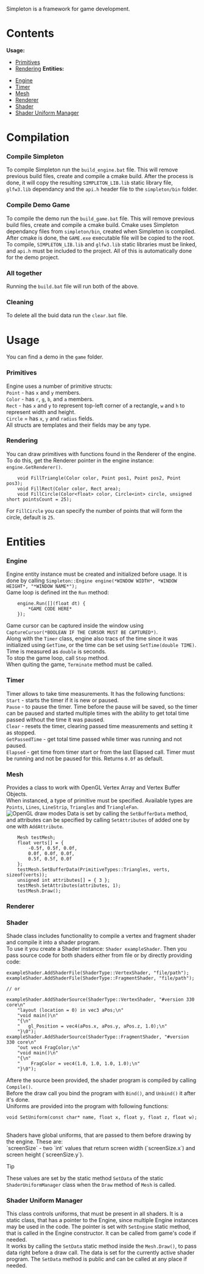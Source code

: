 Simpleton is a framework for game development.

# Contents
**Usage:** <br />
- [Primitives](#primitives)
- [Rendering](#rendering)
**Entities:**<br />
+ [Engine](#engine)
+ [Timer](#timer)
+ [Mesh](#mesh)
+ [Renderer](#renderer)
+ [Shader](#shader)
+ [Shader Uniform Manager](#shader-uniform-manager)

# Compilation
### Compile Simpleton
To compile Simpleton run the `build_engine.bat` file.
This will remove previous build files, create and compile a cmake build. After the process is done, it will copy the resulting `SIMPLETON_LIB.lib` static library file, `glfw3.lib` dependancy and the `api.h` header file to the `simpleton/bin` folder.

### Compile Demo Game
To compile the demo run the `build_game.bat` file.
This will remove previous build files, create and compile a cmake build.
Cmake uses Simpleton dependancy files from `simpleton/bin`, created when Simpleton is compiled. After cmake is done, the `GAME.exe` executable file will be copied to the root.
To compile, `SIMPLETON_LIB.lib` and `glfw3.lib` static libraries must be linked, and `api.h` must be included to the project. All of this is automatically done for the demo project.

### All together
Running the `build.bat` file will run both of the above.

### Cleaning
To delete all the buid data run the `clear.bat` file.

# Usage
You can find a demo in the `game` folder.

### Primitives
Engine uses a number of primitive structs:<br />
`Point` - has `x` and `y` members.<br />
`Color` - has `r`, `g`, `b`, and `a` members.<br />
`Rect` - has `x` and `y` to represent top-left corner of a rectangle, `w` and `h` to represent width and height.<br />
`Circle` = has `x`, `y` and `radius` fields.<br />
All structs are templates and their fields may be any type.<br />

### Rendering
You can draw primitives with functions found in the Renderer of the engine. To do this, get the Renderer pointer in the engine instance: `engine.GetRenderer()`.
```
    void FillTriangle(Color color, Point pos1, Point pos2, Point pos3);
    void FillRect(Color color, Rect area);
    void FillCircle(Color<float> color, Circle<int> circle, unsigned short pointsCount = 25);
```
For `FillCircle` you can specify the number of points that will form the circle, default is `25`.<br />

# Entities
### Engine
Engine entity instance must be created and initialized before usage. It is done by calling `Simpleton::Engine engine(*WINDOW WIDTH*, *WINDOW HEIGHT*, "*WINDOW NAME*");`<br />
Game loop is defined int the `Run` method:
```
    engine.Run([](float dt) {
        *GAME CODE HERE*
    });
```
Game cursor can be captured inside the window using `CaptureCursor(*BOOLEAN IF THE CURSOR MUST BE CAPTURED*)`.<br />
Along with the `Timer` class, engine also tracs of the time since it was initialized using `GetTime`, or the time can be set using `SetTime(double TIME)`. Time is measured as `double` is seconds.<br />
To stop the game loop, call `Stop` method. <br />
When quiting the game, `Terminate` method must be called.<br />

### Timer
Timer allows to take time measurements. It has the following functions: <br />
`Start` - starts the timer if it is new or paused. <br />
`Pause` - to pause the timer. Time before the pause will be saved, so the timer can be paused and started multiple times with the ability to get total time passed without the time it was paused. <br />
`Clear` - resets the timer, clearing passed time measurements and setting it as stopped. <br />
`GetPassedTime` - get total time passed while timer was running and not paused. <br />
`Elapsed` - get time from timer start or from the last Elapsed call. Timer must be running and not be paused for this. Returns `0.0f` as default. <br />

### Mesh
Provides a class to work with OpenGL Vertex Array and Vertex Buffer Objects. <br />
When instanced, a type of primitive must be specified. Available types are `Points`, `Lines`, `LineStrip`, `Triangles` and `TriangleFan`. <br />
![OpenGL draw modes](https://people.eecs.ku.edu/~jrmiller/Courses/OpenGL/resources/drawArrayModes_WithEdgesAndVertices.png)
Data is set by calling the `SetBufferData` method, and attributes can be specified by calling `SetAttributes` of added one by one with `AddAttribute`. <br />
```
    Mesh testMesh;
    float verts[] = {
        -0.5f, 0.5f, 0.0f,
        0.0f, 0.0f, 0.0f,
        0.5f, 0.5f, 0.0f
    }; 
    testMesh.SetBufferData(PrimitiveTypes::Triangles, verts, sizeof(verts));
    unsigned int attributes[] = { 3 };
    testMesh.SetAttributes(attributes, 1);
    testMesh.Draw();
```

### Renderer

### Shader
Shade class includes functionality to compile a vertex and fragment shader and compile it into a shader program.<br />
To use it you create a Shader instance: `Shader exampleShader`. Then you pass source code for both shaders either from file or by directly providing code:
```
exampleShader.AddShaderFile(ShaderType::VertexShader, "file/path");
exampleShader.AddShaderFile(ShaderType::FragmentShader, "file/path");

// or

exampleShader.AddShaderSource(ShaderType::VertexShader, "#version 330 core\n"
    "layout (location = 0) in vec3 aPos;\n"
    "void main()\n"
    "{\n"
    "   gl_Position = vec4(aPos.x, aPos.y, aPos.z, 1.0);\n"
    "}\0");
exampleShader.AddShaderSource(ShaderType::FragmentShader, "#version 330 core\n"
    "out vec4 FragColor;\n"
    "void main()\n"
    "{\n"
    "    FragColor = vec4(1.0, 1.0, 1.0, 1.0);\n"
    "}\0");
```
Aftere the source been provided, the shader program is compiled by calling `Compile()`.<br />
Before the draw call you bind the program with `Bind()`, and `Unbind()` it after it's done.<br />
Uniforms are provided into the program with following functions:
```
void SetUniform(const char* name, float x, float y, float z, float w);
```
<br />
Shaders have global uniforms, that are passed to them before drawing by the engine. These are: <br />
`screenSize` - two `int` values that return screen width (`screenSize.x`) and screen height (`screenSize.y`). <br />

> [!TIP]
> These values are set by the static method `SetData` of the static `ShaderUniformManager` class when the `Draw` method of `Mesh` is called.

### Shader Uniform Manager
This class controls uniforms, that must be present in all shaders. It is a static class, that has a pointer to the Engine, since multiple Engine instances may be used in the code. The pointer is set with `SetEngine` static method, that is called in the Engine constructor. It can be called from game's code if needed. <br />
It works by calling the `SetData` static method inside the `Mesh.Draw()`, to pass data right before a draw call. The data is set for the currently active shader program. The `SetData` method is public and can be called at any place if needed. <br />